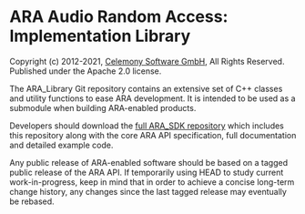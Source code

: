 # ARA Audio Random Access: Implementation Library

Copyright (c) 2012-2021, [Celemony Software GmbH](https://www.celemony.com), All Rights Reserved.
Published under the Apache 2.0 license.

The ARA_Library Git repository contains an extensive set of C++ classes and utility functions to ease
ARA development. It is intended to be used as a submodule when building ARA-enabled products.

Developers should download the [full ARA_SDK repository](https://github.com/Celemony/ARA_SDK)
which includes this repository along with the core ARA API specification, full documentation and
detailed example code.

Any public release of ARA-enabled software should be based on a tagged public release of the ARA API.
If temporarily using HEAD to study current work-in-progress, keep in mind that in order to achieve a
concise long-term change history, any changes since the last tagged release may eventually be rebased.
